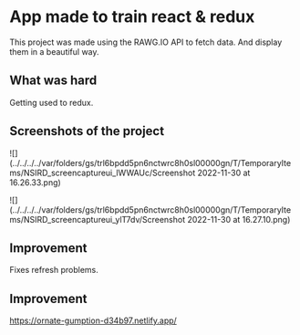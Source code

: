 # App made to train react & redux

This project was made using the RAWG.IO API to fetch data. And display them in a beautiful way.

## What was hard

Getting used to redux.

## Screenshots of the project

![](../../../../var/folders/gs/trl6bpdd5pn6nctwrc8h0sl00000gn/T/TemporaryItems/NSIRD_screencaptureui_lWWAUc/Screenshot 2022-11-30 at 16.26.33.png)

![](../../../../var/folders/gs/trl6bpdd5pn6nctwrc8h0sl00000gn/T/TemporaryItems/NSIRD_screencaptureui_ylT7dv/Screenshot 2022-11-30 at 16.27.10.png)

## Improvement

Fixes refresh problems.

## Improvement

https://ornate-gumption-d34b97.netlify.app/
